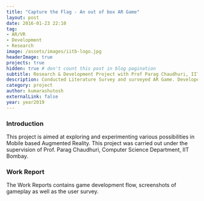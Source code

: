 ```yaml
---
title: "Capture the Flag - An out of box AR Game"
layout: post
date: 2016-01-23 22:10
tag:
- AR/VR
- Development
- Research
image: /assets/images/iitb-logo.jpg
headerImage: true
projects: true
hidden: true # don't count this post in blog pagination
subtitle: Research & Development Project with Prof Parag Chaudhuri, IIT Bombay
description: Conducted Literature Survey and surveyed AR Game. Developed a Table Top AR Game which fits into the terrian of the scene and adjusts the game object based on the markers. The characters can move in 3D world with correct spatial understanding.
category: project
author: kumarashutosh
externalLink: false
year: year2019
---
```


### Introduction

This project is aimed at exploring and experimenting various possibilities in Mobile based Augmented Reality. This project was carried out under the supervision of Prof. Parag Chaudhuri, Computer Science Department, IIT Bombay.


### Work Report

The Work Reports contains game development flow, screenshots of gameplay as well as the user survey.

<object width="850" height="1200" data="/assets/docs/CS_490_Report_Kumar_Ashutosh.pdf">
</object>
